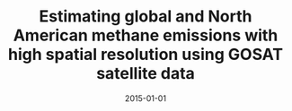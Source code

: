 ---
title: "Estimating global and North American methane emissions with high spatial resolution using GOSAT satellite data"
collection: publications
permalink: /publication/2015-01-01-Turner20157049
date: 2015-01-01
venue: 'Atmospheric Chemistry and Physics'
paperurl: 'https://doi.org/10.5194/acp-15-7049-2015'
citation: 'Turner et al., <b>Estimating global and North American methane emissions with high spatial resolution using GOSAT satellite data</b>, Atmospheric Chemistry and Physics, 2015, 10.5194/acp-15-7049-2015'
---